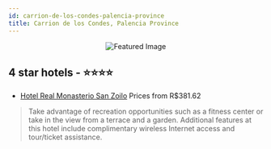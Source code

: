 ```yaml
---
id: carrion-de-los-condes-palencia-province
title: Carrion de los Condes, Palencia Province
---
```


<center><img src="https://i.travelapi.com/hotels/27000000/26780000/26776200/26776114/0b508e55_z.jpg" alt="Featured Image" /></center>


##  4 star hotels - ⭐️⭐️⭐️⭐️

-    [Hotel Real Monasterio San Zoilo](https://us.hurb.com/br/hotels/carrion-de-los-condes/hotel-real-monasterio-san-zoilo-JNP-JP630209?cmp=18055) Prices from R$381.62
   > Take advantage of recreation opportunities such as a fitness center or take in the view from a terrace and a garden. Additional features at this hotel include complimentary wireless Internet access and tour/ticket assistance.
